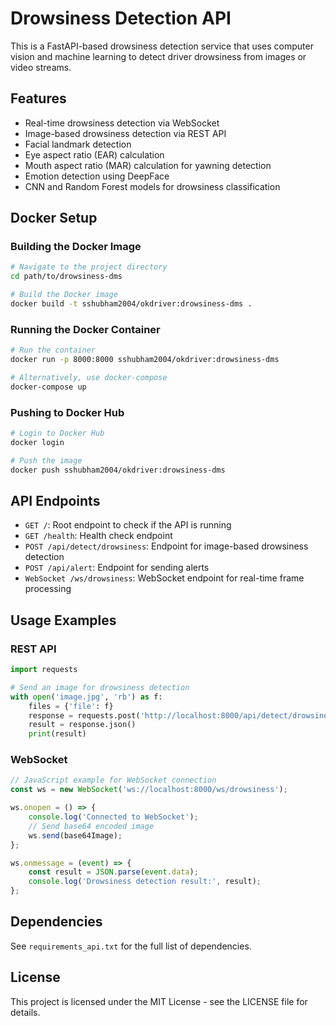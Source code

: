 # Drowsiness Detection API

This is a FastAPI-based drowsiness detection service that uses computer vision and machine learning to detect driver drowsiness from images or video streams.

## Features

- Real-time drowsiness detection via WebSocket
- Image-based drowsiness detection via REST API
- Facial landmark detection
- Eye aspect ratio (EAR) calculation
- Mouth aspect ratio (MAR) calculation for yawning detection
- Emotion detection using DeepFace
- CNN and Random Forest models for drowsiness classification

## Docker Setup

### Building the Docker Image

```bash
# Navigate to the project directory
cd path/to/drowsiness-dms

# Build the Docker image
docker build -t sshubham2004/okdriver:drowsiness-dms .
```

### Running the Docker Container

```bash
# Run the container
docker run -p 8000:8000 sshubham2004/okdriver:drowsiness-dms

# Alternatively, use docker-compose
docker-compose up
```

### Pushing to Docker Hub

```bash
# Login to Docker Hub
docker login

# Push the image
docker push sshubham2004/okdriver:drowsiness-dms
```

## API Endpoints

- `GET /`: Root endpoint to check if the API is running
- `GET /health`: Health check endpoint
- `POST /api/detect/drowsiness`: Endpoint for image-based drowsiness detection
- `POST /api/alert`: Endpoint for sending alerts
- `WebSocket /ws/drowsiness`: WebSocket endpoint for real-time frame processing

## Usage Examples

### REST API

```python
import requests

# Send an image for drowsiness detection
with open('image.jpg', 'rb') as f:
    files = {'file': f}
    response = requests.post('http://localhost:8000/api/detect/drowsiness', files=files)
    result = response.json()
    print(result)
```

### WebSocket

```javascript
// JavaScript example for WebSocket connection
const ws = new WebSocket('ws://localhost:8000/ws/drowsiness');

ws.onopen = () => {
    console.log('Connected to WebSocket');
    // Send base64 encoded image
    ws.send(base64Image);
};

ws.onmessage = (event) => {
    const result = JSON.parse(event.data);
    console.log('Drowsiness detection result:', result);
};
```

## Dependencies

See `requirements_api.txt` for the full list of dependencies.

## License

This project is licensed under the MIT License - see the LICENSE file for details.